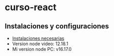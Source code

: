 # curso-react

## Instalaciones y configuraciones
* [Instalaciones necesarias](https://gist.github.com/Klerith/4a4abfd88a88b2d1f16efd95fea41362)
* Version node video: 12.18.1
* Mi version node PC: v16.17.0
